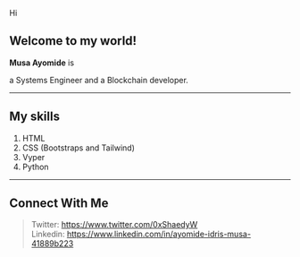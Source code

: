 Hi 

 Welcome to my world!
-----------------

**Musa Ayomide** is<br/>

a Systems Engineer and a Blockchain developer.  <br/>

------------
My skills
---------
1) HTML 
2) CSS (Bootstraps and Tailwind) 
3) Vyper 
4) Python 

-------
Connect With Me
------
> Twitter: https://www.twitter.com/0xShaedyW <br/>
> Linkedin: https://www.linkedin.com/in/ayomide-idris-musa-41889b223
